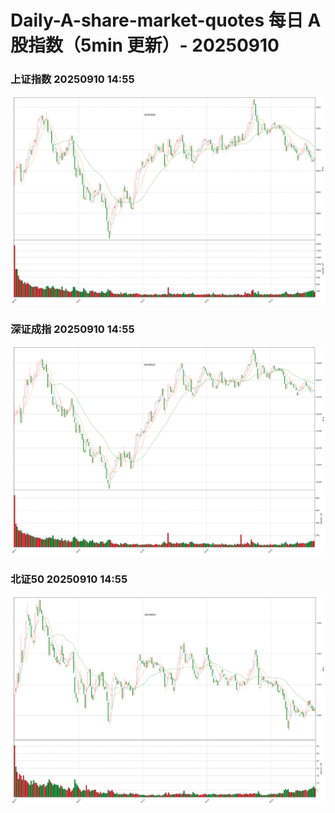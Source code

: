 
# Daily-A-share-market-quotes 每日 A 股指数（5min 更新）- 20250910

### 上证指数 20250910 14:55
![](./fig/2025/9/20250910-sh000001.png)

### 深证成指 20250910 14:55
![](./fig/2025/9/20250910-sz399001.png)

### 北证50 20250910 14:55
![](./fig/2025/9/20250910-bj899050.png)
